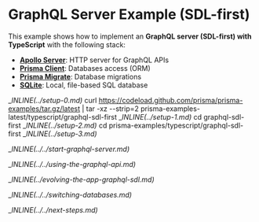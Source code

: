 # GraphQL Server Example (SDL-first)

This example shows how to implement an **GraphQL server (SDL-first) with TypeScript** with the following stack:

- [**Apollo Server**](https://www.apollographql.com/docs/apollo-server): HTTP server for GraphQL APIs
- [**Prisma Client**](https://www.prisma.io/docs/concepts/components/prisma-client): Databases access (ORM)                  
- [**Prisma Migrate**](https://www.prisma.io/docs/concepts/components/prisma-migrate): Database migrations               
- [**SQLite**](https://www.sqlite.org/index.html): Local, file-based SQL database

__INLINE(../_setup-0.md)__
curl https://codeload.github.com/prisma/prisma-examples/tar.gz/latest | tar -xz --strip=2 prisma-examples-latest/typescript/graphql-sdl-first
__INLINE(../_setup-1.md)__
cd graphql-sdl-first
__INLINE(../_setup-2.md)__
cd prisma-examples/typescript/graphql-sdl-first
__INLINE(../_setup-3.md)__

__INLINE(../../_start-graphql-server.md)__

__INLINE(../../_using-the-graphql-api.md)__

__INLINE(../_evolving-the-app-graphql-sdl.md)__

__INLINE(../../_switching-databases.md)__

__INLINE(../../_next-steps.md)__
